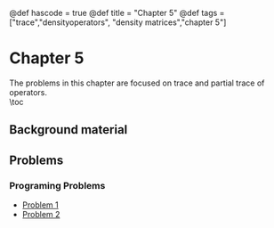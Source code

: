 @def hascode = true
@def title = "Chapter 5"
@def tags = ["trace","densityoperators", "density matrices","chapter 5"]

# Chapter 5
The problems in this chapter are focused on trace and partial trace of operators.  
\toc
## Background material


## Problems

### Programing Problems
- [Problem 1](../ch5_problems/pp1)
- [Problem 2](../ch5_problems/pp2)
<!-- - [Problem 3](../ch5_problems/pp3) -->